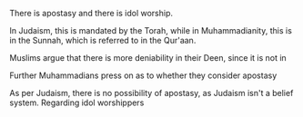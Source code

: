 There is apostasy and there is idol worship.

In Judaism, this is mandated by the Torah, while in Muhammadianity, this is in the Sunnah, which is referred to in the Qur'aan.

Muslims argue that there is more deniability in their Deen, since it is not in 

Further Muhammadians press on as to whether they consider apostasy 

As per Judaism, there is no possibility of apostasy, as Judaism isn't a belief system. Regarding idol worshippers

